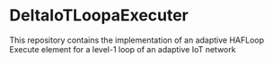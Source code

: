 # DeltaIoTLoopaExecuter
This repository contains the implementation of an adaptive HAFLoop Execute element for a level-1 loop of an adaptive IoT network
